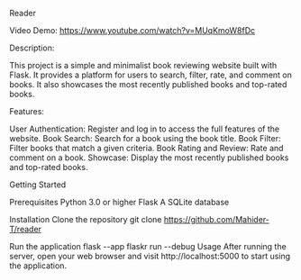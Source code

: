Reader

Video Demo: https://www.youtube.com/watch?v=MUqKmoW8fDc

Description:

This project is a simple and minimalist book reviewing website built with Flask. It provides a platform for users to search, filter, rate, and comment on books. It also showcases the most recently published books and top-rated books.

Features:

User Authentication: Register and log in to access the full features of the website.
Book Search: Search for a book using the book title.
Book Filter: Filter books that match a given criteria.
Book Rating and Review: Rate and comment on a book.
Showcase: Display the most recently published books and top-rated books.

Getting Started

Prerequisites
Python 3.0 or higher
Flask
A SQLite database

Installation
Clone the repository
   git clone https://github.com/Mahider-T/reader

Run the application
   flask --app flaskr run --debug
Usage
After running the server, open your web browser and visit http://localhost:5000 to start using the application.

